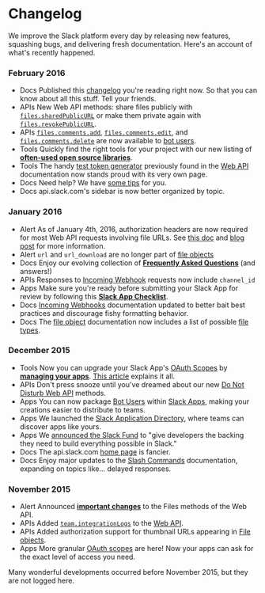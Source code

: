 # Changelog

We improve the Slack platform every day by releasing new features, squashing bugs, and delivering fresh documentation. Here's an account of what's recently happened.


### February 2016
* <span class="btn btn_small pill_btn docs">Docs</span> Published this [changelog](/docs/changelog) you're reading right now. So that you can know about all this stuff. Tell your friends.
* <span class="btn btn_small pill_btn new_feature">APIs</span> New Web API methods: share files publicly with [`files.sharedPublicURL`](/methods/files.sharedPublicURL) or make them private again with [`files.revokePublicURL`](/methods/files.revokePublicURL).
* <span class="btn btn_small pill_btn new_feature">APIs</span> [`files.comments.add`](/methods/files.comments.add), [`files.comments.edit`](/methods/files.comments.edit), and [`files.comments.delete`](/methods/files.comments.delete) are now available to [bot users](/bot-users).
* <span class="btn btn_small pill_btn tools">Tools</span> Quickly find the right tools for your project with our new listing of [**often-used open source libraries**](/community).
* <span class="btn btn_small pill_btn tools">Tools</span> The handy [test token generator](/docs/oauth-test-tokens) previously found in the [Web API](/web) documentation now stands proud with its very own page.
* <span class="btn btn_small pill_btn docs">Docs</span> Need help? We have [some tips](/docs/support) for you.
* <span class="btn btn_small pill_btn docs">Docs</span> api.slack.com's sidebar is now better organized by topic.

### January 2016

* <span class="btn btn_small pill_btn deprecation">Alert</span> As of January 4th, 2016, authorization headers are now required for most Web API requests involving file URLs. See [this doc](/types/file#authentication) and [blog post](https://medium.com/slack-developer-blog/important-changes-to-files-in-the-web-api-eb38f2a9c1e7) for more information.
* <span class="btn btn_small pill_btn deprecation">Alert</span> `url` and `url_download` are no longer part of [file objects](/types/file)
* <span class="btn btn_small pill_btn docs">Docs</span> Enjoy our evolving collection of [**Frequently Asked Questions**](/faq) (and answers!)
* <span class="btn btn_small pill_btn new_feature">APIs</span> Responses to [Incoming Webhook](/incoming-webhooks) requests now include `channel_id`
* <span class="btn btn_small pill_btn new_feature">Apps</span> Make sure you're ready before submitting your Slack App for review by following this [**Slack App Checklist**](/docs/slack-apps-checklist).
* <span class="btn btn_small pill_btn docs">Docs</span> [Incoming Webhooks](/incoming-webhooks) documentation updated to better bait best practices and discourage fishy formatting behavior.
* <span class="btn btn_small pill_btn docs">Docs</span> The [file object](/types/file) documentation now includes a list of possible [file types](/types/file#file_types).

### December 2015

* <span class="btn btn_small pill_btn tools">Tools</span> Now you can upgrade your Slack App's [OAuth Scopes](/docs/oauth-scopes) by [**managing your apps**](/applications). [This article](https://medium.com/slack-developer-blog/how-to-upgrade-your-slack-oauth-scopes-96f1eb6e5bc8) explains it all.
* <span class="btn btn_small pill_btn new_feature">APIs</span> Don't press snooze until you've dreamed about our new [Do Not Disturb Web API](/methods#dnd) methods.
* <span class="btn btn_small pill_btn new_feature">Apps</span> You can now package [Bot Users](/bot-users) within [Slack Apps](/slack-apps), making your creations easier to distribute to teams.
* <span class="btn btn_small pill_btn new_feature">Apps</span> We launched the [Slack Application Directory](https://slack.com/apps), where teams can discover apps like yours.
* <span class="btn btn_small pill_btn new_feature">Apps</span> We [announced the Slack Fund](https://medium.com/slack-developer-blog/launch-platform-114754258b91) to "give developers the backing they need to build everything possible in Slack."
* <span class="btn btn_small pill_btn docs">Docs</span> The api.slack.com [home page](/) is fancier.
* <span class="btn btn_small pill_btn docs">Docs</span> Enjoy major updates to the [Slash Commands](/slash-commands) documentation, expanding on topics like... delayed responses.

### November 2015

* <span class="btn btn_small pill_btn deprecation">Alert</span> Announced [**important changes**](https://medium.com/slack-developer-blog/important-changes-to-files-in-the-web-api-eb38f2a9c1e7) to the Files methods of the Web API.
* <span class="btn btn_small pill_btn new_feature">APIs</span> Added [`team.integrationLogs`](/methods/team.integrationLogs) to the [Web API](/web).
* <span class="btn btn_small pill_btn new_feature">APIs</span> Added authorization support for thumbnail URLs appearing in [File objects](/types/file).
* <span class="btn btn_small pill_btn new_feature">Apps</span> More granular [OAuth scopes](/docs/oauth-scopes) are here! Now your apps can ask for the exact level of access you need.

Many wonderful developments occurred before November 2015, but they are not logged here.
